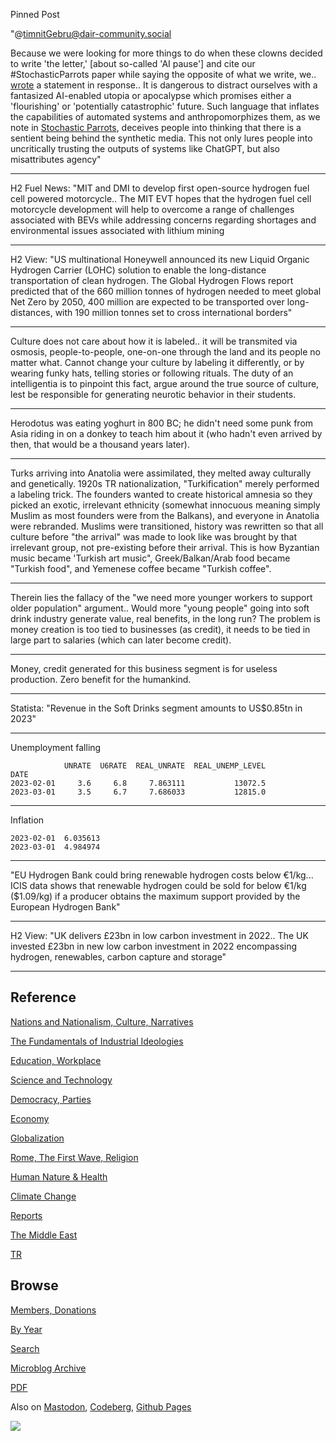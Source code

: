 Pinned Post

"@timnitGebru@dair-community.social

Because we were looking for more things to do when these clowns
decided to write 'the letter,' [about so-called 'AI pause'] and cite
our \#StochasticParrots paper while saying the opposite of what we
write, we.. [wrote](https://www.dair-institute.org/blog/letter-statement-March2023)
a statement in response.. It is dangerous to distract ourselves with a fantasized
AI-enabled utopia or apocalypse which promises either a 'flourishing' or
'potentially catastrophic' future. Such language that inflates the capabilities
of automated systems and anthropomorphizes them, as we note in [Stochastic Parrots](https://dl.acm.org/doi/abs/10.1145/3442188.3445922), 
deceives people into thinking that there is a sentient being behind the
synthetic media. This not only lures people into uncritically trusting
the outputs of systems like ChatGPT, but also misattributes agency"

---

H2 Fuel News: "MIT and DMI to develop first open-source hydrogen fuel
cell powered motorcycle.. The MIT EVT hopes that the hydrogen fuel
cell motorcycle development will help to overcome a range of
challenges associated with BEVs while addressing concerns regarding
shortages and environmental issues associated with lithium mining

---

H2 View: "US multinational Honeywell announced its new Liquid Organic
Hydrogen Carrier (LOHC) solution to enable the long-distance
transportation of clean hydrogen. The Global Hydrogen Flows report
predicted that of the 660 million tonnes of hydrogen needed to meet
global Net Zero by 2050, 400 million are expected to be transported
over long-distances, with 190 million tonnes set to cross
international borders"

---

Culture does not care about how it is labeled.. it will be transmited
via osmosis, people-to-people, one-on-one through the land and its
people no matter what. Cannot change your culture by labeling it
differently, or by wearing funky hats, telling stories or following
rituals. The duty of an intelligentia is to pinpoint this fact, argue
around the true source of culture, lest be responsible for generating
neurotic behavior in their students.

---

Herodotus was eating yoghurt in 800 BC; he didn't need some punk from
Asia riding in on a donkey to teach him about it (who hadn't even
arrived by then, that would be a thousand years later). 

---

Turks arriving into Anatolia were assimilated, they melted away
culturally and genetically. 1920s TR nationalization, "Turkification"
merely performed a labeling trick. The founders wanted to create
historical amnesia so they picked an exotic, irrelevant ethnicity
(somewhat innocuous meaning simply Muslim as most founders were from
the Balkans), and everyone in Anatolia were rebranded. Muslims were
transitioned, history was rewritten so that all culture before "the
arrival" was made to look like was brought by that irrelevant group,
not pre-existing before their arrival. This is how Byzantian music
became 'Turkish art music", Greek/Balkan/Arab food became "Turkish
food", and Yemenese coffee became "Turkish coffee".

---

Therein lies the fallacy of the "we need more younger workers to
support older population" argument.. Would more "young people" going
into soft drink industry generate value, real benefits, in the long
run? The problem is money creation is too tied to businesses (as
credit), it needs to be tied in large part to salaries (which can
later become credit).

---

Money, credit generated for this business segment is for useless
production. Zero benefit for the humankind.

---

Statista: "Revenue in the Soft Drinks segment amounts to US$0.85tn in 2023"

---

Unemployment falling

```text
            UNRATE  U6RATE  REAL_UNRATE  REAL_UNEMP_LEVEL
DATE                                                     
2023-02-01     3.6     6.8     7.863111           13072.5
2023-03-01     3.5     6.7     7.686033           12815.0
```

---

Inflation 

```
2023-02-01  6.035613
2023-03-01  4.984974
```

---

"EU Hydrogen Bank could bring renewable hydrogen costs below
€1/kg... ICIS data shows that renewable hydrogen could be sold for
below €1/kg ($1.09/kg) if a producer obtains the maximum support
provided by the European Hydrogen Bank"

---

H2 View: "UK delivers £23bn in low carbon investment in 2022.. The UK
invested £23bn in new low carbon investment in 2022 encompassing
hydrogen, renewables, carbon capture and storage"

---

## Reference

[Nations and Nationalism, Culture, Narratives](0119/2013/02/nations-and-nationalism.html)

[The Fundamentals of Industrial Ideologies](0119/2011/04/fundamentals-of-industrial-ideologies.html)

[Education, Workplace](0119/2017/09/education-workplace.html)

[Science and Technology](0119/2018/09/science-technology.html)

[Democracy, Parties](0119/2016/11/democracy.html)

[Economy](2021/01/economy.html)

[Globalization](0119/2018/09/globalization.html)

[Rome, The First Wave, Religion](0119/2017/12/rome.html)

[Human Nature & Health](2020/07/human-nature.html)

[Climate Change](2022/01/climate.html)

[Reports](2021/01/reports.html)

[The Middle East](0119/2019/07/middleeast.html)

[TR](../tr/index.html)

## Browse

[Members, Donations](2022/08/members.html)

[By Year](years.html)

[Search](search.html)

[Microblog Archive](mbl/index.html)

[PDF](https://drive.google.com/uc?export=view&id=1FSi-1MnqXVq_PVTEXzzflwN8-7h92N_R)

Also on 
[Mastodon](https://masto.ai/@muratk3n),
[Codeberg](https://muratk5n.codeberg.page/en/),
[Github Pages](https://muratk5n.github.io/thirdwave/en/)

<img src='https://drive.google.com/uc?export=view&id=1zsIeciFSvlr-sWB84Tc0mfZ_NYqn9VQx'/> 

